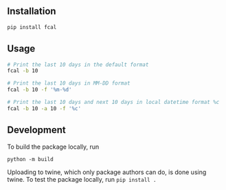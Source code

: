 ## Installation

```sh
pip install fcal
```

## Usage

```sh
# Print the last 10 days in the default format
fcal -b 10

# Print the last 10 days in MM-DD format 
fcal -b 10 -f '%m-%d'

# Print the last 10 days and next 10 days in local datetime format %c  
fcal -b 10 -a 10 -f '%c'
```

## Development

To build the package locally, run

```python -m build```

Uploading to twine, which only package authors can do, is done using twine. To test the package locally, run `pip install .`
